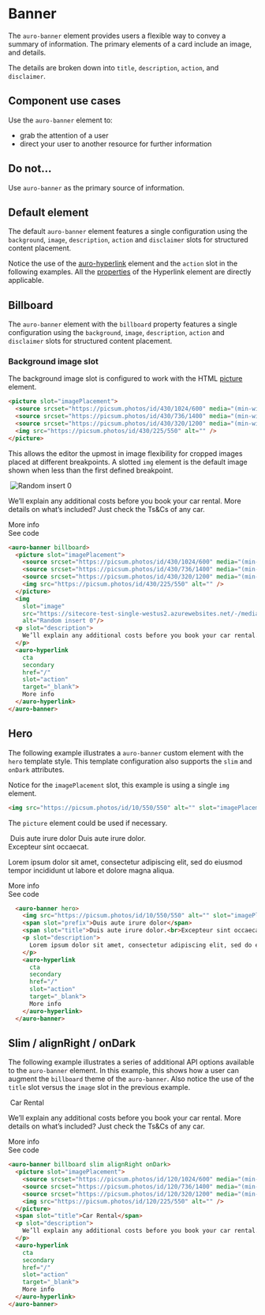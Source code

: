 # Banner

The `auro-banner` element provides users a flexible way to convey a summary of information. The primary elements of a card include an image, and details.

The details are broken down into `title`, `description`, `action`, and `disclaimer`.

## Component use cases

Use the `auro-banner` element to:

* grab the attention of a user
* direct your user to another resource for further information

## Do not...

Use `auro-banner` as the primary source of information.

## Default element

The default `auro-banner` element features a single configuration using the `background`, `image`, `description`, `action` and `disclaimer` slots for structured content placement.

Notice the use of the [auro-hyperlink](https://auro.alaskaair.com/components/auro/hyperlink) element and the `action` slot in the following examples. All the [properties](https://auro.alaskaair.com/components/auro/hyperlink/api) of the Hyperlink element are directly applicable.

## Billboard

The `auro-banner` element with the `billboard` property features a single configuration using the `background`, `image`, `description`, `action` and `disclaimer` slots for structured content placement.

### Background image slot

The background image slot is configured to work with the HTML [picture](https://developer.mozilla.org/en-US/docs/Web/HTML/Element/picture) element.

```html
<picture slot="imagePlacement">
  <source srcset="https://picsum.photos/id/430/1024/600" media="(min-width: 736px)">
  <source srcset="https://picsum.photos/id/430/736/1400" media="(min-width: 375px)">
  <source srcset="https://picsum.photos/id/430/320/1200" media="(min-width: 320px)">
  <img src="https://picsum.photos/id/430/225/550" alt="" />
</picture>
```

This allows the editor the upmost in image flexibility for cropped images placed at different breakpoints. A slotted `img` element is the default image shown when less than the first defined breakpoint.

<div class="exampleWrapper">
  <auro-banner billboard>
    <picture slot="imagePlacement">
      <source srcset="https://picsum.photos/id/430/1024/600" media="(min-width: 736px)">
      <source srcset="https://picsum.photos/id/430/736/1400" media="(min-width: 375px)">
      <source srcset="https://picsum.photos/id/430/320/1200" media="(min-width: 320px)">
      <img src="https://picsum.photos/id/430/225/550" alt="" />
    </picture>
    <img
      slot="image"
      src="https://sitecore-test-single-westus2.azurewebsites.net/-/media/Images/pages/examples/oneworld-travel-bright-Horizontal-300.png"
      alt="Random insert 0"/>
    <p slot="description">
      We’ll explain any additional costs before you book your car rental. More details on what’s included? Just check the Ts&Cs of any car.
    </p>
    <auro-hyperlink
      cta
      secondary
      href="/"
      slot="action"
      target="_blank">
      More info
    </auro-hyperlink>
  </auro-banner>
</div>

<auro-accordion lowProfile justifyRight>
<span slot="trigger">See code</span>

```html
<auro-banner billboard>
  <picture slot="imagePlacement">
    <source srcset="https://picsum.photos/id/430/1024/600" media="(min-width: 736px)">
    <source srcset="https://picsum.photos/id/430/736/1400" media="(min-width: 375px)">
    <source srcset="https://picsum.photos/id/430/320/1200" media="(min-width: 320px)">
    <img src="https://picsum.photos/id/430/225/550" alt="" />
  </picture>
  <img
    slot="image"
    src="https://sitecore-test-single-westus2.azurewebsites.net/-/media/Images/pages/examples/oneworld-travel-bright-Horizontal-300.png"
    alt="Random insert 0"/>
  <p slot="description">
    We’ll explain any additional costs before you book your car rental. More details on what’s included? Just check the Ts&Cs of any car.
  </p>
  <auro-hyperlink
    cta
    secondary
    href="/"
    slot="action"
    target="_blank">
    More info
  </auro-hyperlink>
</auro-banner>
```
</auro-accordion>

## Hero

The following example illustrates a `auro-banner` custom element with the `hero` template style. This template configuration also supports the `slim` and `onDark` attributes.

Notice for the `imagePlacement` slot, this example is using a single `img` element.

```html
<img src="https://picsum.photos/id/10/550/550" alt="" slot="imagePlacement" />
```

The `picture` element could be used if necessary.

<div class="exampleWrapper">
  <auro-banner hero>
    <img src="https://picsum.photos/id/10/550/550" alt="" slot="imagePlacement" />
    <span slot="prefix">Duis aute irure dolor</span>
    <span slot="title">Duis aute irure dolor.<br>Excepteur sint occaecat.</span>
    <p slot="description">
      Lorem ipsum dolor sit amet, consectetur adipiscing elit, sed do eiusmod tempor incididunt ut labore et dolore magna aliqua.
    </p>
    <auro-hyperlink
      cta
      secondary
      href="/"
      slot="action"
      target="_blank">
      More info
    </auro-hyperlink>
  </auro-banner>
</div>

<auro-accordion lowProfile justifyRight>
<span slot="trigger">See code</span>

```html
  <auro-banner hero>
    <img src="https://picsum.photos/id/10/550/550" alt="" slot="imagePlacement" />
    <span slot="prefix">Duis aute irure dolor</span>
    <span slot="title">Duis aute irure dolor.<br>Excepteur sint occaecat.</span>
    <p slot="description">
      Lorem ipsum dolor sit amet, consectetur adipiscing elit, sed do eiusmod tempor incididunt ut labore et dolore magna aliqua.
    </p>
    <auro-hyperlink
      cta
      secondary
      href="/"
      slot="action"
      target="_blank">
      More info
    </auro-hyperlink>
  </auro-banner>
```
</auro-accordion>

## Slim / alignRight / onDark

The following example illustrates a series of additional API options available to the `auro-banner` element. In this example, this shows how a user can augment the `billboard` theme of the `auro-banner`. Also notice the use of the `title` slot versus the `image` slot in the previous example.

<div class="exampleWrapper">
  <auro-banner billboard slim alignRight onDark>
    <picture slot="imagePlacement">
      <source srcset="https://picsum.photos/id/120/1024/600" media="(min-width: 736px)">
      <source srcset="https://picsum.photos/id/120/736/1400" media="(min-width: 375px)">
      <source srcset="https://picsum.photos/id/120/320/1200" media="(min-width: 320px)">
      <img src="https://picsum.photos/id/120/225/550" alt="" />
    </picture>
    <span slot="title">Car Rental</span>
    <p slot="description">
      We’ll explain any additional costs before you book your car rental. More details on what’s included? Just check the Ts&Cs of any car.
    </p>
    <auro-hyperlink
      cta
      secondary
      href="/"
      slot="action"
      target="_blank">
      More info
    </auro-hyperlink>
  </auro-banner>
</div>

<auro-accordion lowProfile justifyRight>
<span slot="trigger">See code</span>

```html
<auro-banner billboard slim alignRight onDark>
  <picture slot="imagePlacement">
    <source srcset="https://picsum.photos/id/120/1024/600" media="(min-width: 736px)">
    <source srcset="https://picsum.photos/id/120/736/1400" media="(min-width: 375px)">
    <source srcset="https://picsum.photos/id/120/320/1200" media="(min-width: 320px)">
    <img src="https://picsum.photos/id/120/225/550" alt="" />
  </picture>
  <span slot="title">Car Rental</span>
  <p slot="description">
    We’ll explain any additional costs before you book your car rental. More details on what’s included? Just check the Ts&Cs of any car.
  </p>
  <auro-hyperlink
    cta
    secondary
    href="/"
    slot="action"
    target="_blank">
    More info
  </auro-hyperlink>
</auro-banner>
```
</auro-accordion>

